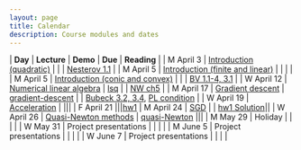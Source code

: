 ```yaml
---
layout: page
title: Calendar
description: Course modules and dates
---
```


| **Day** | **Lecture** | **Demo** | **Due** | **Reading** |
| M April 3 | [Introduction (quadratic)](lectures/intro.pdf) |  |  | [Nesterov 1.1][Nesterov] |
| M April 5 | [Introduction (finite and linear)](lectures/intro.pdf) |  |  |  |
| M April 5 | [Introduction (conic and convex)](lectures/intro.pdf) |  |  | [BV 1.1-4, 3.1][BV] |
| W April 12 | [Numerical linear algebra](lectures/lsq.pdf) | [lsq](https://github.com/stanford-cme-307/demos/blob/main/lsq.ipynb) |  | [NW ch5][NW04] |
| M April 17 | [Gradient descent](lectures/gd.pdf) | [gradient-descent](https://github.com/stanford-cme-307/demos/blob/main/gradient-descent.ipynb) |  | [Bubeck 3.2, 3.4][Bubeck], [PL condition](https://arxiv.org/abs/1608.04636) |
| W April 19 | [Acceleration](lectures/sgd.pdf) | |||
| F April 21 |||[hw1](https://github.com/stanford-cme-307/homework/blob/main/hw1.pdf)
| M April 24 | [SGD](lectures/sgd.pdf) | | [hw1 Solution](https://github.com/stanford-cme-307/homework/blob/928895769da4ad44bfb0a9d24fa10bd4bebf47de/CME_307_HW1_solution.pdf)||
| W April 26 | [Quasi-Newton methods](lectures/qn.pdf) | [quasi-Newton](https://github.com/stanford-cme-307/demos/blob/main/qn.jl) |||
| M May 29   | Holiday                                         |      |     |         |
| W May 31   | Project presentations                           |      |     |         |
| M June 5   | Project presentations                           |      |     |         |
| W June 7   | Project presentations                           |      |     |         |


[JuliaOR]:	https://www.chkwon.net/julia/
[Bubeck]: https://arxiv.org/abs/1405.4980
[NW04]:	https://www.csie.ntu.edu.tw/~r97002/temp/num_optimization.pdf
[Luenberger]: https://github.com/brucespang/cs690op/blob/master/Optimization%20in%20Vector%20Spaces%20-%20Luenberger.pdf
[BV]: https://web.stanford.edu/~boyd/cvxbook/bv_cvxbook.pdf
[RyuYin]: https://large-scale-book.mathopt.com/LSCOMO.pdf
[IP]: https://link.springer.com/book/10.1007/978-3-319-11008-0
[Giselsson]: http://archive.control.lth.se/media/Education/DoctorateProgram/2015/LargeScaleConvexOptimization
[Nesterov]: https://link.springer.com/book/10.1007/978-3-319-91578-4
[LuenbergerYe]: https://warin.ca/ressources/books/2016_Book_LinearAndNonlinearProgramming.pdf
[BauschkeCombettes]: https://link.springer.com/book/10.1007/978-3-319-48311-5
[Beck]: [https://epubs.siam.org/doi/10.1137/1.9781611974997
[WrightRecht]: [https://www.cambridge.org/core/books/optimization-for-data-analysis/C02C3708905D236AA354D1CE1739A6A2]
